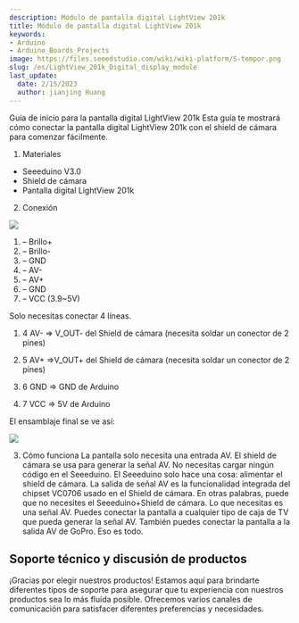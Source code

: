 ```yaml
---
description: Módulo de pantalla digital LightView 201k
title: Módulo de pantalla digital LightView 201k
keywords:
- Arduino
- Arduino_Boards_Projects
image: https://files.seeedstudio.com/wiki/wiki-platform/S-tempor.png
slug: /es/LightView_201k_Digital_display_module
last_update:
  date: 2/15/2023
  author: jianjing Huang
---
```

<!-- ---
name: LightView 201k Digital display module
category: Tutorial
bzurl:
oldwikiname: LightView 201k Digital display module
prodimagename:
surveyurl: https://www.research.net/r/LightView_201k_Digital_display_module
sku:
--- -->

Guía de inicio para la pantalla digital LightView 201k
Esta guía te mostrará cómo conectar la pantalla digital LightView 201k con el shield de cámara para comenzar fácilmente.

1. Materiales

- Seeeduino V3.0
- Shield de cámara
- Pantalla digital LightView 201k

2. Conexión

![](https://files.seeedstudio.com/wiki/LightView_201k_Digital_display_module/img/Lightviewdisplay.png)

1. – Brillo+
2. – Brillo-
3. – GND
4. – AV-
5. – AV+
6. – GND
7. – VCC (3.9~5V)

Solo necesitas conectar 4 líneas.

1. 4 AV- =&gt; V_OUT- del Shield de cámara (necesita soldar un conector de 2 pines)

2. 5 AV+ =&gt;V_OUT+ del Shield de cámara (necesita soldar un conector de 2 pines)

3. 6 GND =&gt; GND de Arduino

4. 7 VCC =&gt; 5V de Arduino

El ensamblaje final se ve así:

![](https://files.seeedstudio.com/wiki/LightView_201k_Digital_display_module/img/图片2.jpg)

3. Cómo funciona
La pantalla solo necesita una entrada AV. El shield de cámara se usa para generar la señal AV. No necesitas cargar ningún código en el Seeeduino. El Seeeduino solo hace una cosa: alimentar el shield de cámara. La salida de señal AV es la funcionalidad integrada del chipset VC0706 usado en el Shield de cámara. En otras palabras, puede que no necesites el Seeeduino+Shield de cámara. Lo que necesitas es una señal AV. Puedes conectar la pantalla a cualquier tipo de caja de TV que pueda generar la señal AV. También puedes conectar la pantalla a la salida AV de GoPro. Eso es todo.

## Soporte técnico y discusión de productos

¡Gracias por elegir nuestros productos! Estamos aquí para brindarte diferentes tipos de soporte para asegurar que tu experiencia con nuestros productos sea lo más fluida posible. Ofrecemos varios canales de comunicación para satisfacer diferentes preferencias y necesidades.

<div class="button_tech_support_container">
<a href="https://forum.seeedstudio.com/" class="button_forum"></a> 
<a href="https://www.seeedstudio.com/contacts" class="button_email"></a>
</div>

<div class="button_tech_support_container">
<a href="https://discord.gg/eWkprNDMU7" class="button_discord"></a> 
<a href="https://github.com/Seeed-Studio/wiki-documents/discussions/69" class="button_discussion"></a>
</div>